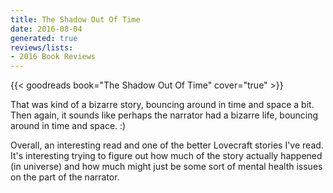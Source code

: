 ```yaml
---
title: The Shadow Out Of Time
date: 2016-08-04
generated: true
reviews/lists:
- 2016 Book Reviews
---
```

{{< goodreads book="The Shadow Out Of Time" cover="true" >}}

That was kind of a bizarre story, bouncing around in time and space a bit. Then again, it sounds like perhaps the narrator had a bizarre life, bouncing around in time and space. :)  

Overall, an interesting read and one of the better Lovecraft stories I've read. It's interesting trying to figure out how much of the story actually happened (in universe) and how much might just be some sort of mental health issues on the part of the narrator.

<!--more-->


